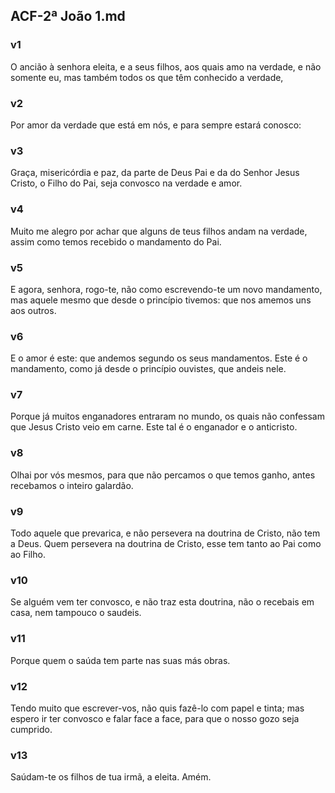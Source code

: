 ## ACF-2ª João 1.md
### v1
 O ancião à senhora eleita, e a seus filhos, aos quais amo na verdade, e não somente eu, mas também todos os que têm conhecido a verdade,
### v2
 Por amor da verdade que está em nós, e para sempre estará conosco:
### v3
 Graça, misericórdia e paz, da parte de Deus Pai e da do Senhor Jesus Cristo, o Filho do Pai, seja convosco na verdade e amor.
### v4
 Muito me alegro por achar que alguns de teus filhos andam na verdade, assim como temos recebido o mandamento do Pai.
### v5
 E agora, senhora, rogo-te, não como escrevendo-te um novo mandamento, mas aquele mesmo que desde o princípio tivemos: que nos amemos uns aos outros.
### v6
 E o amor é este: que andemos segundo os seus mandamentos. Este é o mandamento, como já desde o princípio ouvistes, que andeis nele.
### v7
 Porque já muitos enganadores entraram no mundo, os quais não confessam que Jesus Cristo veio em carne. Este tal é o enganador e o anticristo.
### v8
 Olhai por vós mesmos, para que não percamos o que temos ganho, antes recebamos o inteiro galardão.
### v9
 Todo aquele que prevarica, e não persevera na doutrina de Cristo, não tem a Deus. Quem persevera na doutrina de Cristo, esse tem tanto ao Pai como ao Filho.
### v10
 Se alguém vem ter convosco, e não traz esta doutrina, não o recebais em casa, nem tampouco o saudeis.
### v11
 Porque quem o saúda tem parte nas suas más obras.
### v12
 Tendo muito que escrever-vos, não quis fazê-lo com papel e tinta; mas espero ir ter convosco e falar face a face, para que o nosso gozo seja cumprido.
### v13
 Saúdam-te os filhos de tua irmã, a eleita. Amém.
